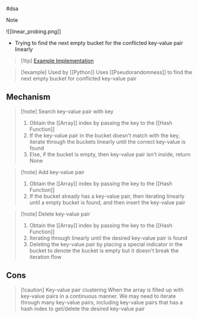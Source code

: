 #dsa 
>[!note]
>![[linear_probing.png]]
>- Trying to find the next empty bucket for the conflicted key-value pair linearly

>[!tip] [Example Implementation](https://www.hello-algo.com/chapter_hashing/hash_collision/#_1)

>[!example] Used by [[Python]]
>Uses [[Pseudorandomness]] to find the next empty bucket for conflicted key-value pair

## Mechanism 
> [!note] Search key-value pair with key
> 1. Obtain the [[Array]] index by passing the key to the [[Hash Function]]
> 2. If the key-value pair in the bucket doesn't match with the key, iterate through the buckets linearly until the correct key-value is found
> 3. Else, if the bucket is empty, then key-value pair isn't inside, return None

>[!note] Add key-value pair 
>1. Obtain the [[Array]] index by passing the key to the [[Hash Function]]
>2. If the bucket already has a key-value pair, then iterating linearly until a empty bucket is found, and then insert the key-value pair

>[!note] Delete key-value pair
>1. Obtain the [[Array]] index by passing the key to the [[Hash Function]]
>2. Iterating through linearly until the desired key-value pair is found
>3. Deleting the key-value pair by placing a special indicator in the bucket to denote the bucket is empty but it doesn't break the iteration flow


## Cons

>[!caution] Key-value pair clustering
>When the array is filled up with key-value pairs in a continuous manner. We may need to iterate through many key-value pairs, including key-value pairs that has a hash index to get/delete the desired key-value pair




